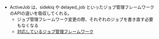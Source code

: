 
- ActiveJob は、sidekiq や delayed_job といったジョブ管理フレームワークのAPIの違いを吸収してくれる。
  - ジョブ管理フレームワーク変更の際、それぞれのジョブを書き直す必要もなくなる
  - [対応しているジョブ管理フレームワーク](https://api.rubyonrails.org/classes/ActiveJob/QueueAdapters.html)

